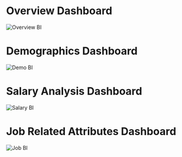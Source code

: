 # Overview Dashboard
![Overview BI](https://github.com/user-attachments/assets/51f0d4b8-8a5b-4273-a33a-0097550c9893)
# Demographics Dashboard
![Demo BI](https://github.com/user-attachments/assets/8ce4bddb-ecb3-42ab-a74d-4caff05d7467)
# Salary Analysis Dashboard
![Salary BI](https://github.com/user-attachments/assets/f8c56bff-7527-47e6-ba5f-0a13a186e961)
# Job Related Attributes Dashboard
![Job BI](https://github.com/user-attachments/assets/bd7ea2cf-6ecc-423e-b1fa-43be2f54cf10)


